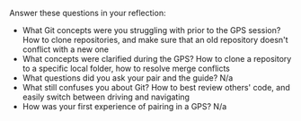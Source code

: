 Answer these questions in your reflection:

- What Git concepts were you struggling with prior to the GPS session?  How to clone repositories, and make sure that an old repository doesn't conflict with a new one
- What concepts were clarified during the GPS? How to clone a repository to a specific local folder, how to resolve merge conflicts
- What questions did you ask your pair and the guide?  N/a
- What still confuses you about Git?  How to best review others' code, and easily switch between driving and navigating
- How was your first experience of pairing in a GPS?  N/a